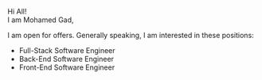 <div > 
  <p>Hi All! <br> 
  I am Mohamed Gad,
  </p>
  <p> 
    I am open for offers. Generally speaking, I am interested in these positions: 
  </p>
  <ul>
    <li>Full-Stack Software Engineer</li>
    <li>Back-End Software Engineer</li>
    <li>Front-End Software Engineer</li>
  </ul>
</div> 
